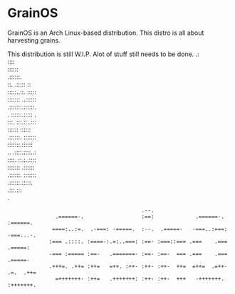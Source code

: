 # GrainOS                                           

GrainOS is an Arch Linux-based distribution. This distro is all about harvesting grains.

This distribution is still W.I.P. Alot of stuff still needs to be done.
                                                 .:                                                 
                                                ::::                                                
                                               ::::::                                               
                                              .::::::.                                              
                                          ::.  .:::::   ::                                          
                                          :::::..::. :::::                                          
                                          ::::::: ..::::::                                          
                                          .:::::::.::::::.                                          
                                          . ::::::.::::: .                                          
                                          :::. :::.::..:::                                          
                                          ::::::    ::::::                                          
                                          .::::::. :::::::                                          
                                           :::::::.::::::                                           
                                          .. .::::.::::..:                                          
                                          ::::. ::.:..::::                                          
                                          :::::::  .::::::                                          
                                          .::::::. :::::::                                          
                                           .::::::.:::::.                                           
                                              .:::.:::                                              
                                                 .                                                  
                                                                                                    
                                              .--.                                                  
                   .======-.                  :==:             .======-.   :======.                 
                  ====:..:=.  .-===: -=====.  :--.  .=====-   -===..:===: -===...-.                 
                 :=== .::::. :====-:.=:..===: :==- :===::=== .===    .=== .=====:                   
                 -=== :===== :==-   .=======- :==- :==-  === .===    .===   .=====-                 
                 .+++=. .++= :++=   =++. :++- :++- :++-  ++=  =++=  .=++- .=.  .++=                 
                   =+++++++- :++=   .+++++++: :++- :++-  +++   -+++++++.  :+++++++.                
